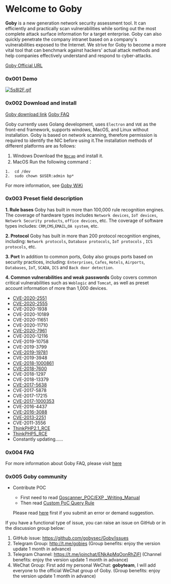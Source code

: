 # Welcome to Goby
**Goby** is a new generation network security assessment tool. It can efficiently and practically scan vulnerabilities while sorting out the most complete attack surface information for a target enterprise. Goby can also quickly penetrate the company intranet based on a company's vulnerabilities exposed to the Internet.  We strive for Goby to become a more vital tool that can benchmark against hackers' actual attack methods and help companies effectively understand and respond to cyber-attacks. 

[Goby Official URL](gobies.org)

### 0x001 Demo
[![5s8l2F.gif](https://z3.ax1x.com/2021/10/21/5s8l2F.gif)](https://imgtu.com/i/5s8l2F)
### 0x002 Download and install 
  [Goby download link](https://gobies.org/)
  [Goby FAQ](https://gobies.org/faq.html)
  
  Goby currently uses Golang  development, uses `Electron` and `VUE` as the front-end framework, supports windows, MacOS, and Linux without installation. Goby is based on network scanning, therefore permission is required to identify the NIC before using it.The installation methods of different platforms are as follows:

1. Windows 
   Download the [`Npcap`](https://nmap.org/npcap/dist/npcap-0.9995.exe) and install it.
2. MacOS 
   Run the following command：

```
1.  cd /dev
2.  sudo chown $USER:admin bp*
```
   For more information, see [Goby WiKi](https://github.com/gobysec/Goby/wiki)

### 0x003 Preset field description

**1. Rule bases** 
  Goby has built in more than 100,000 rule recognition engines. The coverage of hardware types includes `Network devices`, `IoT devices`, `Network Security products`, `office devices`, etc. The coverage of software types includes: `CRM`,`CMS`,`EMAIL`,`OA system`, etc.

**2. Protocol** 
  Goby has built in more than 200 protocol recognition engines, including: `Network protocols`, `Database protocols`, `IoT protocols` , `ICS protocols`, etc.

**3. Port** 
  In addition to common ports, Goby also groups ports based on security practices, including: `Enterprises`, `Cafes`, `Hotels`, `Airports`, `Databases`, `IoT`, `SCADA`, `ICS` and `Back door detection`.

**4. Common vulnerabilities and weak passwords** 
  Goby covers common critical vulnerabilities such as `Weblogic` and `Tomcat`, as well as preset account information of more than 1,000 devices.

- [CVE-2020-2551](https://github.com/gobysec/GobyVuls/blob/master/WebLogic/CVE-2020-2555)
- [CVE-2020-2555](https://github.com/gobysec/GobyVuls/blob/master/WebLogic/CVE-2020-2555)
- CVE-2020-1938 
- CVE-2020-10189
- CVE-2020-11651
- CVE-2020-11710
- [CVE-2020-7961](https://github.com/gobysec/GobyVuls/blob/master/LiferayPortal/CVE-2020-7961)
- CVE-2020-12116
- CVE-2019-10758
- CVE-2019-3799
- [CVE-2019-19781](https://github.com/gobysec/GobyVuls/blob/master/Citrix/CVE-2019-19781)
- CVE-2019-3948
- [CVE-2018-1000861](https://github.com/gobysec/GobyVuls/tree/master/Jenkins/CVE-2018-1000861)
- [CVE-2018-7600](https://github.com/gobysec/GobyVuls/tree/master/Drupal/CVE-2018-7600)
- CVE-2018-1297
- CVE-2018-13379
- [CVE-2017-5638](https://github.com/gobysec/GobyVuls/tree/master/Struts2/S2-046(CVE-2017-5638))
- CVE-2017-5878
- CVE-2017-17215
- [CVE-2017-1000353](https://github.com/gobysec/GobyVuls/blob/master/Jenkins/CVE-2017-1000353)
- CVE-2016-4437
- [CVE-2016-3088](https://github.com/gobysec/GobyVuls/tree/master/ActiveMQ/CVE-2016-3088)
- [CVE-2013-2251](https://github.com/gobysec/GobyVuls/tree/master/Struts2/S2-016(CVE-2013-2251))
- CVE-2011-3556
- [ThinkPHP2.1_RCE](https://github.com/gobysec/GobyVuls/tree/master/ThinkPHP/ThinkPHP2.1_RCE)
- [ThinkPHP5_RCE](https://github.com/gobysec/GobyVuls/tree/master/ThinkPHP/ThinkPHP5_RCE)
- Constantly updating...… 

### 0x004 FAQ

  For more information about Goby FAQ, please visit [here](https://gobies.org/faq.html) 

### 0x005 Goby community 

- Contribute POC

  - First need to read [Goscanner_POC&#x2f;EXP _Writing_Manual](https://github.com/gobysec/Goby/wiki/Vulnerability-writing-guide(%E6%BC%8F%E6%B4%9E%E7%BC%96%E5%86%99%E6%8C%87%E5%8D%97))
  - Then read [Custom PoC Query Rule](https://github.com/gobysec/Goby/wiki/Query-Rule(Goby-Query-%E7%BC%96%E5%86%99%E6%8C%87%E5%8D%97))

  Please read [here](https://github.com/gobysec/Goby/blob/master/Feedback.md) first if you submit an error or demand suggestion.

If you have a functional type of issue, you can raise an issue on GitHub or in the discussion group below:

1. GitHub issue: https://github.com/gobysec/Goby/issues
2. Telegram Group: http://t.me/gobies (Group benefits: enjoy the version update 1 month in advance) 
3. Telegram Channel: https://t.me/joinchat/ENkApMqOonRhZjFl (Channel benefits: enjoy the version update 1 month in advance) 
4. WeChat Group: First add my personal WeChat: **gobyteam**, I will add everyone to the official WeChat group of Goby. (Group benefits: enjoy the version update 1 month in advance) 

